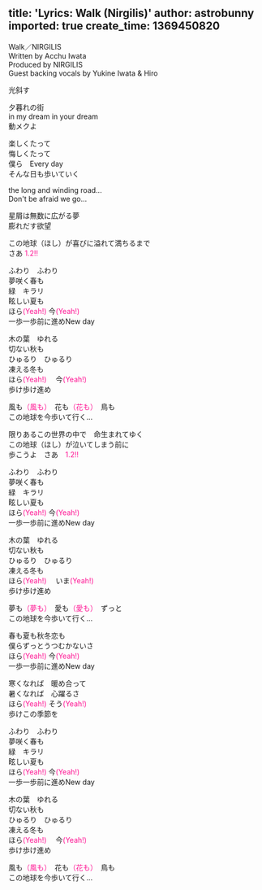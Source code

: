 title: 'Lyrics: Walk (Nirgilis)'
author: astrobunny
imported: true
create_time: 1369450820
---
Walk／NIRGILIS  
Written by Acchu Iwata  
Produced by NIRGILIS  
Guest backing vocals by Yukine Iwata &amp; Hiro  
  
光斜す  
  
夕暮れの街  
in my dream in your dream  
動メクよ  
  
楽しくたって  
悔しくたって  
僕ら　Every day  
そんな日も歩いていく  
  
the long and winding road...  
Don't be afraid we go...  
  
星屑は無数に広がる夢  
膨れだす欲望  
  
この地球（ほし）が喜びに溢れて満ちるまで  
さあ <span style="color: #ff1493;">1.2!!　</span>  
  
ふわり　ふわり  
夢咲く春も  
緑　キラリ  
眩しい夏も  
ほら<span style="color: #ff1493;">(Yeah!)</span> 今<span style="color: #ff1493;">(Yeah!)</span>  
一歩一歩前に進めNew day  
  
木の葉　ゆれる  
切ない秋も  
ひゅるり　ひゅるり  
凍える冬も  
ほら<span style="color: #ff1493;">(Yeah!) 　</span>今<span style="color: #ff1493;">(Yeah!)</span>  
歩け歩け進め  
  
風も<span style="color: #ff1493;">（風も）</span>　花も<span style="color: #ff1493;">（花も）</span>　鳥も  
この地球を今歩いて行く...  
  
限りあるこの世界の中で　命生まれてゆく  
この地球（ほし）が泣いてしまう前に  
歩こうよ　さあ　<span style="color: #ff1493;">1.2!!</span>  
  
ふわり　ふわり  
夢咲く春も  
緑　キラリ  
眩しい夏も  
ほら<span style="color: #ff1493;">(Yeah!)</span> 今<span style="color: #ff1493;">(Yeah!)</span>  
一歩一歩前に進めNew day  
  
木の葉　ゆれる  
切ない秋も  
ひゅるり　ひゅるり  
凍える冬も  
ほら<span style="color: #ff1493;">(Yeah!)</span> 　いま<span style="color: #ff1493;">(Yeah!)</span>  
歩け歩け進め  
  
夢も<span style="color: #ff1493;">（夢も）</span>　愛も<span style="color: #ff1493;">（愛も）</span>　ずっと  
この地球を今歩いて行く...  
  
春も夏も秋冬恋も  
僕らずっとうつむかないさ  
ほら<span style="color: #ff1493;">(Yeah!) </span>今<span style="color: #ff1493;">(Yeah!)</span>  
一歩一歩前に進めNew day  
  
寒くなれば　暖め合って  
暑くなれば　心躍るさ  
ほら<span style="color: #ff1493;">(Yeah!)</span> そう<span style="color: #ff1493;">(Yeah!)</span>  
歩けこの季節を  
  
ふわり　ふわり  
夢咲く春も  
緑　キラリ  
眩しい夏も  
ほら<span style="color: #ff1493;">(Yeah!) </span>今<span style="color: #ff1493;">(Yeah!)</span>  
一歩一歩前に進めNew day  
  
木の葉　ゆれる  
切ない秋も  
ひゅるり　ひゅるり  
凍える冬も  
ほら<span style="color: #ff1493;">(Yeah!) </span>　今<span style="color: #ff1493;">(Yeah!)</span>  
歩け歩け進め  
  
風も<span style="color: #ff1493;">（風も）</span>　花も<span style="color: #ff1493;">（花も）</span>　鳥も  
この地球を今歩いて行く...  
<div><span style="color: #333333; font-family: 'ＭＳ Ｐゴシック', Osaka, 'ヒラギノ角ゴ Pro W3', Arial, Helvetica; font-size: 12px; line-height: 18px; background-color: #ffffff;">  
</span></div>